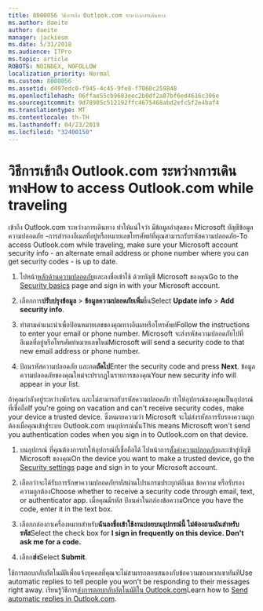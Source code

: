 ```yaml
---
title: 8000056 วิธีการถึง Outlook.com ระหว่างการเดินทาง
ms.author: daeite
author: daeite
manager: jackiesm
ms.date: 5/31/2018
ms.audience: ITPro
ms.topic: article
ROBOTS: NOINDEX, NOFOLLOW
localization_priority: Normal
ms.custom: 8000056
ms.assetid: d497edc0-f945-4c45-9fe0-f7060c259848
ms.openlocfilehash: 06ffae55cb9683eec2b0df2a87bf6ed4616c306e
ms.sourcegitcommit: 9d78905c512192ffc4675468abd2efc5f2e4baf4
ms.translationtype: MT
ms.contentlocale: th-TH
ms.lasthandoff: 04/23/2019
ms.locfileid: "32400150"
---
```

# <a name="how-to-access-outlookcom-while-traveling"></a><span data-ttu-id="dc42e-102">วิธีการเข้าถึง Outlook.com ระหว่างการเดินทาง</span><span class="sxs-lookup"><span data-stu-id="dc42e-102">How to access Outlook.com while traveling</span></span>

<span data-ttu-id="dc42e-103">เข้าถึง Outlook.com ระหว่างการเดินทาง ทำให้แน่ใจว่า มีข้อมูลล่าสุดของ Microsoft บัญชีข้อมูลความปลอดภัย -การสำรองอีเมลที่อยู่หรือหมายเลขโทรศัพท์ที่คุณสามารถรับรหัสความปลอดภัย-</span><span class="sxs-lookup"><span data-stu-id="dc42e-103">To access Outlook.com while traveling, make sure your Microsoft account security info - an alternate email address or phone number where you can get security codes - is up to date.</span></span>
  
1. <span data-ttu-id="dc42e-104">ไปหน้า[หลักด้านความปลอดภัย](https://go.microsoft.com/fwlink/p/?linkid=842325)และลงชื่อเข้าใช้ ด้วยบัญชี Microsoft ของคุณ</span><span class="sxs-lookup"><span data-stu-id="dc42e-104">Go to the [Security basics](https://go.microsoft.com/fwlink/p/?linkid=842325) page and sign in with your Microsoft account.</span></span> 
    
2. <span data-ttu-id="dc42e-105">เลือกการ**ปรับปรุงข้อมูล** \> **ข้อมูลความปลอดภัยเพิ่ม**ขึ้น</span><span class="sxs-lookup"><span data-stu-id="dc42e-105">Select **Update info** \> **Add security info**.</span></span> 
    
3. <span data-ttu-id="dc42e-106">ทำตามคำแนะนำเพื่อป้อนหมายเลขของคุณทางอีเมลหรือโทรศัพท์</span><span class="sxs-lookup"><span data-stu-id="dc42e-106">Follow the instructions to enter your email or phone number.</span></span> <span data-ttu-id="dc42e-107">Microsoft จะส่งรหัสความปลอดภัยไปที่อีเมลที่อยู่หรือโทรศัพท์หมายเลขใหม่</span><span class="sxs-lookup"><span data-stu-id="dc42e-107">Microsoft will send a security code to that new email address or phone number.</span></span>
    
4. <span data-ttu-id="dc42e-108">ป้อนรหัสความปลอดภัย และกด**ถัดไป**</span><span class="sxs-lookup"><span data-stu-id="dc42e-108">Enter the security code and press **Next**.</span></span> <span data-ttu-id="dc42e-109">ข้อมูลความปลอดภัยของคุณใหม่จะปรากฏในรายการของคุณ</span><span class="sxs-lookup"><span data-stu-id="dc42e-109">Your new security info will appear in your list.</span></span> 
    
<span data-ttu-id="dc42e-110">ถ้าคุณกำลังอยู่ระหว่างพักร้อน และไม่สามารถรับรหัสความปลอดภัย ทำให้อุปกรณ์ของคุณเป็นอุปกรณ์ที่เชื่อถือ</span><span class="sxs-lookup"><span data-stu-id="dc42e-110">If you're going on vacation and can't receive security codes, make your device a trusted device.</span></span> <span data-ttu-id="dc42e-111">ซึ่งหมายความว่า Microsoft จะไม่ส่งรหัสการรับรองความถูกต้องเมื่อคุณเข้าสู่ระบบ Outlook.com บนอุปกรณ์นั้น</span><span class="sxs-lookup"><span data-stu-id="dc42e-111">This means Microsoft won't send you authentication codes when you sign in to Outlook.com on that device.</span></span>
  
1. <span data-ttu-id="dc42e-112">บนอุปกรณ์ ที่คุณต้องการทำให้อุปกรณ์ที่เชื่อถือได้ ไปหน้าการ[ตั้งค่าความปลอดภัย](https://go.microsoft.com/fwlink/p/?linkid=2002000&amp;clcid=0x409)และเข้าสู่บัญชี Microsoft ของคุณ</span><span class="sxs-lookup"><span data-stu-id="dc42e-112">On the device you want to make a trusted device, go the [Security settings](https://go.microsoft.com/fwlink/p/?linkid=2002000&amp;clcid=0x409) page and sign in to your Microsoft account.</span></span> 
    
2. <span data-ttu-id="dc42e-113">เลือกว่าจะได้รับการรักษาความปลอดภัยรหัสผ่านโปรแกรมประยุกต์อีเมล ข้อความ หรือรับรองความถูกต้อง</span><span class="sxs-lookup"><span data-stu-id="dc42e-113">Choose whether to receive a security code through email, text, or authenticator app.</span></span> <span data-ttu-id="dc42e-114">เมื่อคุณมีรหัส ป้อนค่าในกล่องข้อความ</span><span class="sxs-lookup"><span data-stu-id="dc42e-114">Once you have the code, enter it in the text box.</span></span>
    
3. <span data-ttu-id="dc42e-115">เลือกกล่องกาเครื่องหมายสำหรับ**ฉันลงชื่อเข้าใช้งานบ่อยบนอุปกรณ์นี้ ไม่ต้องถามฉันสำหรับรหัส**</span><span class="sxs-lookup"><span data-stu-id="dc42e-115">Select the check box for **I sign in frequently on this device. Don't ask me for a code.**</span></span>
    
4. <span data-ttu-id="dc42e-116">เลือก**ส่ง**</span><span class="sxs-lookup"><span data-stu-id="dc42e-116">Select **Submit**.</span></span> 
    
<span data-ttu-id="dc42e-117">ใช้การตอบกลับอัตโนมัติเพื่อแจ้งบุคคลที่คุณจะไม่สามารถตอบสนองกับข้อความของพวกเขาทันที</span><span class="sxs-lookup"><span data-stu-id="dc42e-117">Use automatic replies to tell people you won't be responding to their messages right away.</span></span> <span data-ttu-id="dc42e-118">เรียนรู้วิธีการ[ส่งการตอบกลับอัตโนมัติใน Outlook.com](https://go.microsoft.com/fwlink/p/?linkid=2002100&amp;clcid=0x409)</span><span class="sxs-lookup"><span data-stu-id="dc42e-118">Learn how to [Send automatic replies in Outlook.com](https://go.microsoft.com/fwlink/p/?linkid=2002100&amp;clcid=0x409).</span></span>
  

